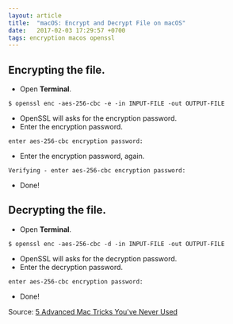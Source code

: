 ```yaml
---
layout: article
title:  "macOS: Encrypt and Decrypt File on macOS"
date:   2017-02-03 17:29:57 +0700
tags: encryption macos openssl
---
```


## Encrypting the file.

- Open **Terminal**.

```
$ openssl enc -aes-256-cbc -e -in INPUT-FILE -out OUTPUT-FILE
```

- OpenSSL will asks for the encryption password.
- Enter the encryption password.

```
enter aes-256-cbc encryption password:
```

- Enter the encryption password, again.

```
Verifying - enter aes-256-cbc encryption password:
```

- Done!

## Decrypting the file.

- Open **Terminal**.

```
$ openssl enc -aes-256-cbc -d -in INPUT-FILE -out OUTPUT-FILE
```

- OpenSSL will asks for the decryption password.
- Enter the decryption password.

```
enter aes-256-cbc encryption password:
```

- Done!

Source: [5 Advanced Mac Tricks You've Never Used](https://www.youtube.com/watch?v=uI4x0wvogco)
